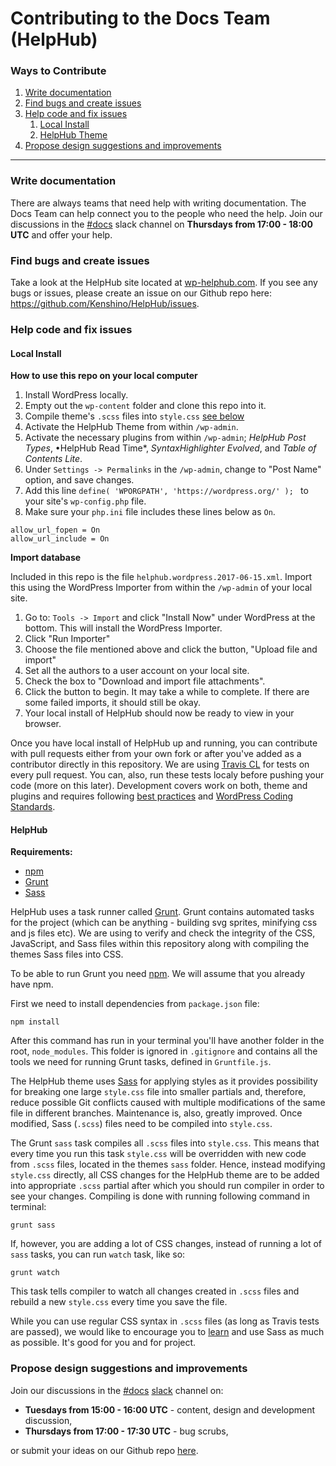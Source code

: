 # Contributing to the Docs Team (HelpHub)

### Ways to Contribute

1. [Write documentation](#write-documentation)
2. [Find bugs and create issues](#find-bugs-and-create-issues)
3. [Help code and fix issues](#help-code-and-fix-issues)
    1. [Local Install](#local-install)
    2. [HelpHub Theme](#helphub-theme)
4. [Propose design suggestions and improvements](#propose-design-suggestions-and-improvements)

----------

### Write documentation
There are always teams that need help with writing documentation. The Docs Team can help connect you to the people who need the help. Join our discussions in the [#docs](https://make.wordpress.org/docs/tag/docs/) slack channel on **Thursdays from 17:00 - 18:00 UTC** and offer your help.

### Find bugs and create issues
Take a look at the HelpHub site located at [wp-helphub.com](https://wp-helphub.com/). If you see any bugs or issues, please create an issue on our Github repo here: https://github.com/Kenshino/HelpHub/issues.

### Help code and fix issues

#### Local Install

**How to use this repo on your local computer**

1. Install WordPress locally.
2. Empty out the `wp-content` folder and clone this repo into it.
3. Compile theme's `.scss` files into `style.css` [see below](#helphub-theme)
4. Activate the HelpHub Theme from within `/wp-admin`.
5. Activate the necessary plugins from within `/wp-admin`; *HelpHub Post Types*, •HelpHub Read Time*, *SyntaxHighlighter Evolved*, and *Table of Contents Lite*.
6. Under `Settings -> Permalinks` in the `/wp-admin`, change to "Post Name" option, and save changes.
7. Add this line `define( 'WPORGPATH', 'https://wordpress.org/' ); ` to your site's `wp-config.php` file.
8. Make sure your `php.ini` file includes these lines below as `On`.

```
allow_url_fopen = On
allow_url_include = On
```

**Import database**

Included in this repo is the file `helphub.wordpress.2017-06-15.xml`. Import this using the WordPress Importer from within the `/wp-admin` of your local site.

1. Go to: `Tools -> Import` and click "Install Now" under WordPress at the bottom. This will install the WordPress Importer.
2. Click "Run Importer"
3. Choose the file mentioned above and click the button, "Upload file and import"
4. Set all the authors to a user account on your local site.
5. Check the box to "Download and import file attachments".
6. Click the button to begin. It may take a while to complete. If there are some failed imports, it should still be okay.
7. Your local install of HelpHub should now be ready to view in your browser.

Once you have local install of HelpHub up and running, you can contribute with pull requests either from your own fork or after you've added as a contributor directly in this repository. We are using [Travis CL](https://travis-ci.org/) for tests on every pull request. You can, also, run these tests localy before pushing your code (more on this later). Development covers work on both, theme and plugins and requires following [best practices](https://make.wordpress.org/core/handbook/best-practices/coding-standards/php/) and [WordPress Coding Standards](https://github.com/WordPress-Coding-Standards/WordPress-Coding-Standards).

#### HelpHub

**Requirements:**

- [npm](https://www.npmjs.com/get-npm)
- [Grunt](https://gruntjs.com/)
- [Sass](http://sass-lang.com/)

HelpHub uses a task runner called [Grunt](https://gruntjs.com/). Grunt contains automated tasks for the project (which can be anything - building svg sprites, minifying css and js files etc). We are using to verify and check the integrity of the CSS, JavaScript, and Sass files within this repository along with compiling the themes Sass files into CSS.

To be able to run Grunt you need [npm](https://www.npmjs.com/get-npm). We will assume that you already have npm.


First we need to install dependencies from `package.json` file:
```
npm install
```

After this command has run in your terminal you'll have another folder in the root, `node_modules`. This folder is ignored in `.gitignore` and contains all the tools we need for running Grunt tasks, defined in `Gruntfile.js`.


The HelpHub theme uses [Sass](http://sass-lang.com/) for applying styles as it provides possibility for breaking one large `style.css` file into smaller partials and, therefore, reduce possible Git conflicts caused with multiple modifications of the same file in different branches. Maintenance is, also, greatly improved. Once modified, Sass (`.scss`) files need to be compiled into `style.css`.

The Grunt `sass` task compiles all `.scss` files into `style.css`. This means that every time you run this task `style.css` will be overridden with new code from `.scss` files, located in the themes `sass` folder. Hence, instead modifying `style.css` directly, all CSS changes for the HelpHub theme are to be added into appropriate `.scss` partial after which you should run compiler in order to see your changes. Compiling is done with running following command in terminal:

```
grunt sass
```

If, however, you are adding a lot of CSS changes, instead of running a lot of `sass` tasks, you can run `watch` task, like so:

```
grunt watch
```

This task tells compiler to watch all changes created in `.scss` files and rebuild a new `style.css` every time you save the file.

While you can use regular CSS syntax in `.scss` files (as long as Travis tests are passed), we would like to encourage you to [learn](http://sass-lang.com/guide) and use Sass as much as possible. It's good for you and for project.

### Propose design suggestions and improvements

Join our discussions in the [#docs](https://wordpress.slack.com/messages/docs/) [slack](https://make.wordpress.org/chat/) channel on:

- **Tuesdays from 15:00 - 16:00 UTC** - content, design and development discussion,
- **Thursdays from 17:00 - 17:30 UTC** - bug scrubs,

or submit your ideas on our Github repo [here](https://github.com/Kenshino/HelpHub/issues).
